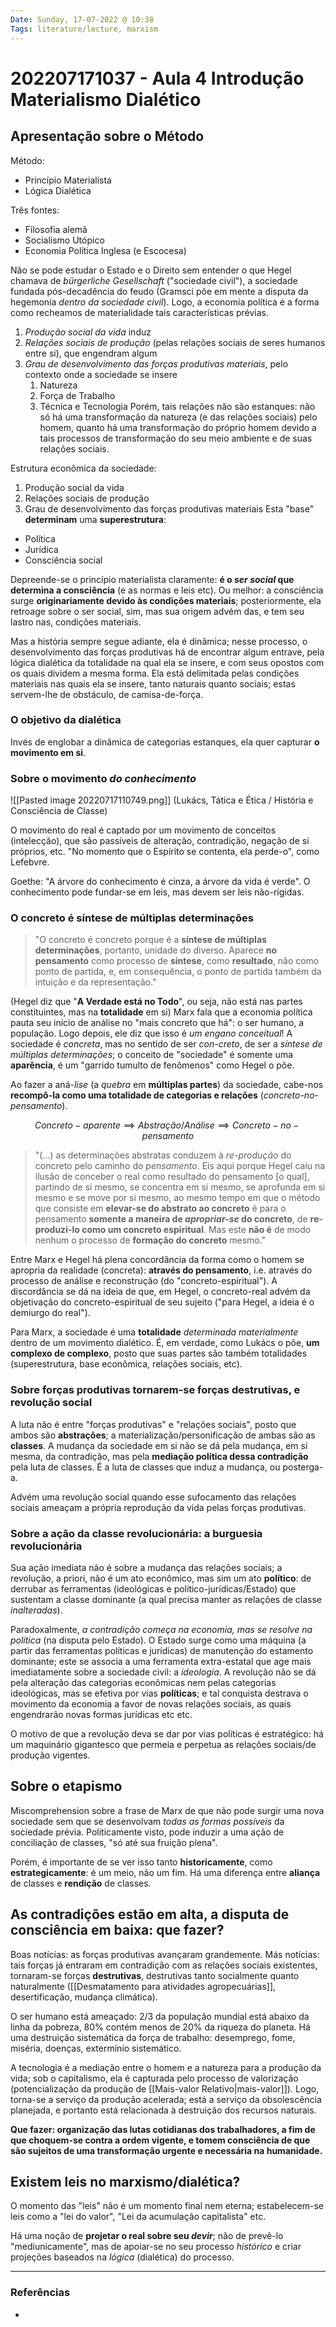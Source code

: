 ```yaml
---
Date: Sunday, 17-07-2022 @ 10:38
Tags: literature/lecture, marxism
---
```

# 202207171037 - Aula 4 Introdução Materialismo Dialético
## Apresentação sobre o Método
Método:
- Princípio Materialista
- Lógica Dialética

Três fontes:
- Filosofia alemã
- Socialismo Utópico
- Economia Política Inglesa (e Escocesa)

Não se pode estudar o Estado e o Direito sem entender o que Hegel chamava de *bürgerliche Gesellschaft* ("sociedade civil"), a sociedade fundada pós-decadência do feudo (Gramsci põe em mente a disputa da hegemonia *dentro da sociedade civil*). Logo, a economia política é a forma como recheamos de materialidade tais características prévias.

1. *Produção social da vida* induz 
2. *Relações sociais de produção* (pelas relações sociais de seres humanos entre si), que engendram algum
3. *Grau de desenvolvimento das forças produtivas materiais*, pelo contexto onde a sociedade se insere
	1. Natureza
	2. Força de Trabalho
	3. Técnica e Tecnologia
Porém, tais relações não são estanques: não só há uma transformação da natureza (e das relações sociais) pelo homem, quanto há uma transformação do próprio homem devido a tais processos de transformação do seu meio ambiente e de suas relações sociais.

Estrutura econômica da sociedade:
1. Produção social da vida
2. Relações sociais de produção
3. Grau de desenvolvimento das forças produtivas materiais
Esta "base" **determinam** uma **superestrutura**:
- Política
- Jurídica
- Consciência social

Depreende-se o princípio materialista claramente: **é o *ser social* que determina a consciência** (e as normas e leis etc). Ou melhor: a consciência surge **originariamente devido às condições materiais**; posteriormente, ela retroage sobre o ser social, sim, mas sua origem advém das, e tem seu lastro nas, condições materiais.

Mas a história sempre segue adiante, ela é dinâmica; nesse processo, o desenvolvimento das forças produtivas há de encontrar algum entrave, pela lógica dialética da totalidade na qual ela se insere, e com seus opostos com os quais dividem a mesma forma. Ela está delimitada pelas condições materiais nas quais ela se insere, tanto naturais quanto sociais; estas servem-lhe de obstáculo, de camisa-de-força.

### O objetivo da dialética
Invés de englobar a dinâmica de categorias estanques, ela quer capturar **o movimento em si**. 

### Sobre o movimento *do conhecimento*
![[Pasted image 20220717110749.png]]
(Lukács, Tática e Ética / História e Consciência de Classe)

O movimento do real é captado por um movimento de conceitos (intelecção), que são passíveis de alteração, contradição, negação de si próprios, etc. "No momento que o Espírito se contenta, ela perde-o", como Lefebvre. 

Goethe: "A árvore do conhecimento é cinza, a árvore da vida é verde". O conhecimento pode fundar-se em leis, mas devem ser leis não-rígidas. 

### O concreto é síntese de múltiplas determinações
> "O concreto é concreto porque é a **síntese de múltiplas determinações**, portanto, unidade do diverso.
> Aparece **no pensamento** como processo de **síntese**, como **resultado**, não como ponto de partida, e, em consequência, o ponto de partida também da intuição e da representação."

(Hegel diz que "**A Verdade está no Todo**", ou seja, não está nas partes constituintes, mas na **totalidade** em si)
Marx fala que a economia política pauta seu início de análise no "mais concreto que há": o ser humano, a população. Logo depois, ele diz que isso é *um engano conceitual*! A sociedade é *concreta*, mas no sentido de ser *con-creto*, de ser a *síntese de múltiplas determinações*; o conceito de "sociedade" é somente uma **aparência**, é um "garrido tumulto de fenômenos" como Hegel o põe. 

Ao fazer a aná-*lise* (a *quebra* em **múltiplas partes**) da sociedade, cabe-nos **recompô-la como uma totalidade de categorias e relações** (*concreto-no-pensamento*). 

$$Concreto-aparente \implies Abstração/Análise \implies Concreto-no-pensamento$$

> "(...) as determinações abstratas conduzem à *re-produção* do concreto pelo caminho do *pensamento*.
> Eis aqui porque Hegel caiu na ilusão de conceber o real como resultado do pensamento [o qual], partindo de si mesmo, se concentra em si mesmo, se aprofunda em si mesmo e se move por si mesmo, ao mesmo tempo em que o método que consiste em **elevar-se do abstrato ao concreto** é para o pensamento **somente a maneira de *apropriar-se* do concreto**, de **re-produzi-lo como um concreto espiritual**. Mas este **não é** de modo nenhum o processo de **formação do concreto** mesmo."

Entre Marx e Hegel há plena concordância da forma como o homem se apropria da realidade (concreta): **através do pensamento**, i.e. através do processo de análise e reconstrução (do "concreto-espiritual"). A discordância se dá na ideia de que, em Hegel, o concreto-real advém da objetivação do concreto-espiritual de seu sujeito ("para Hegel, a ideia é o demiurgo do real").

Para Marx, a sociedade é uma **totalidade** *determinada materialmente* dentro de um movimento dialético. É, em verdade, como Lukács o põe, **um complexo de complexo**, posto que suas partes são também totalidades (superestrutura, base econômica, relações sociais, etc). 

### Sobre forças produtivas tornarem-se forças destrutivas, e revolução social
A luta não é entre "forças produtivas" e "relações sociais", posto que ambos são **abstrações**; a materialização/personificação de ambas são as **classes**. A mudança da sociedade em si não se dá pela mudança, em si mesma, da contradição, mas pela **mediação política dessa contradição** pela luta de classes. É a luta de classes que induz a mudança, ou posterga-a. 

Advém uma revolução social quando esse sufocamento das relações sociais ameaçam a própria reprodução da vida pelas forças produtivas.


### Sobre a ação da classe revolucionária: a burguesia revolucionária
Sua ação imediata não é sobre a mudança das relações sociais; a revolução, a priori, não é um ato econômico, mas sim um ato **político**: de derrubar as ferramentas (ideológicas e político-jurídicas/Estado) que sustentam a classe dominante (a qual precisa manter as relações de classe *inalteradas*). 

Paradoxalmente, *a contradição começa na economia, mas se resolve na política* (na disputa pelo Estado). O Estado surge como uma máquina (a partir das ferramentas políticas e jurídicas) de manutenção do estamento dominante; este se associa a uma ferramenta extra-estatal que age mais imediatamente sobre a sociedade civil: a *ideologia*. A revolução não se dá pela alteração das categorias econômicas nem pelas categorias ideológicas, mas se efetiva por vias **políticas**; e tal conquista destrava o movimento da economia a favor de novas relações sociais, as quais engendrarão novas formas jurídicas etc etc.

O motivo de que a revolução deva se dar por vias políticas é estratégico: há um maquinário gigantesco que permeia e perpetua as relações sociais/de produção vigentes. 

## Sobre o etapismo
Miscomprehension sobre a frase de Marx de que não pode surgir uma nova sociedade sem que se desenvolvam *todas as formas possíveis* da sociedade prévia. Politicamente visto, pode induzir a uma ação de conciliação de classes, "só até sua fruição plena".

Porém, é importante de se ver isso tanto **historicamente**, como **estrategicamente**: é um meio, não um fim. Há uma diferença entre **aliança** de classes e **rendição** de classes. 

## As contradições estão em alta, a disputa de consciência em baixa: que fazer?
Boas notícias: as forças produtivas avançaram grandemente. 
Más notícias: tais forças já entraram em contradição com as relações sociais existentes, tornaram-se forças **destrutivas**, destrutivas tanto socialmente quanto naturalmente ([[Desmatamento para atividades agropecuárias]], desertificação, mudança climática). 

O ser humano está ameaçado: 2/3 da população mundial está abaixo da linha da pobreza, 80% contém menos de 20% da riqueza do planeta. Há uma destruição sistemática da força de trabalho: desemprego, fome, miséria, doenças, extermínio sistemático. 

A tecnologia é a mediação entre o homem e a natureza para a produção da vida; sob o capitalismo, ela é capturada pelo processo de valorização (potencialização da produção de [[Mais-valor Relativo|mais-valor]]). Logo, torna-se a serviço da produção acelerada; está a serviço da obsolescência planejada, e portanto está relacionada à destruição dos recursos naturais. 

**Que fazer: organização das lutas cotidianas dos trabalhadores, a fim de que choquem-se contra a ordem vigente, e tomem consciência de que são sujeitos de uma transformação urgente e necessária na humanidade.**

## Existem leis no marxismo/dialética?
O momento das "leis" não é um momento final nem eterna; estabelecem-se leis como a "lei do valor", "Lei da acumulação capitalista" etc.

Há uma noção de **projetar o real sobre seu *devir***; não de prevê-lo "mediunicamente", mas de apoiar-se no seu processo *histórico* e criar projeções baseados na *lógica* (dialética) do processo. 

---
### Referências
- 